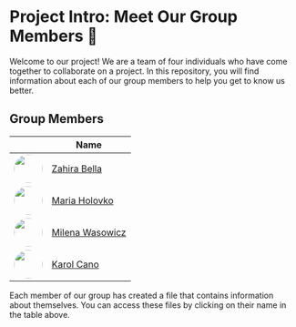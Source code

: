 # Project Intro: Meet Our Group Members 👋

Welcome to our project! We are a team of four individuals who have come together to collaborate on a project. In this repository, you will find information about each of our group members to help you get to know us better.

## Group Members

|  | Name |
|---|---|
| <img src="https://example.com/john_photo.jpg" width="50" height="50" style="border-radius: 50%;"/> | [Zahira Bella](./members/zahirabella.md) |
| <img src="https://example.com/jane_photo.jpg" width="50" height="50" style="border-radius: 50%;"/> | [Maria Holovko](./members/jane_smith.md) |
| <img src="https://example.com/bob_photo.jpg" width="50" height="50" style="border-radius: 50%;"/> | [Milena Wasowicz](./members/bob_johnson.md) |
| <img src="https://example.com/samantha_photo.jpg" width="50" height="50" style="border-radius: 50%;"/> | [Karol Cano](./members/samantha_lee.md) |

Each member of our group has created a file that contains information about themselves. You can access these files by clicking on their name in the table above.


